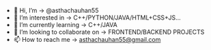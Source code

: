 - 👋 Hi, I’m -> @asthachauhan55
- 👀 I’m interested in -> C++/PYTHON/JAVA/HTML+CSS+JS...
- 🌱 I’m currently learning -> C++/JAVA
- 💞️ I’m looking to collaborate on -> FRONTEND/BACKEND PROJECTS
- 📫 How to reach me -> asthachauhan55@gmail.com

<!---
asthachauhan55/asthachauhan55 is a ✨ special ✨ repository because its `README.md` (this file) appears on your GitHub profile.
You can click the Preview link to take a look at your changes.
--->
